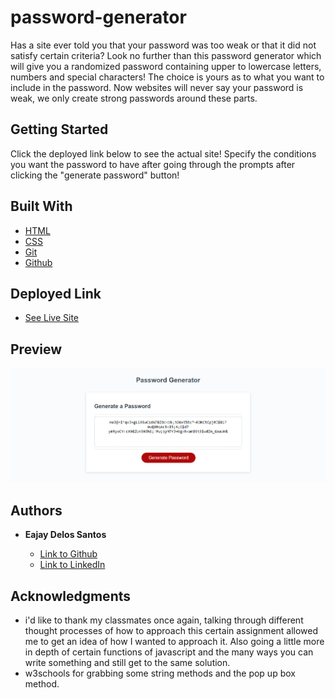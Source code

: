 # password-generator

Has a site ever told you that your password was too weak or that it did not satisfy certain criteria? Look no further than this password generator which will give you a randomized password containing upper to lowercase letters, numbers and special characters! The choice is yours as to what you want to include in the password. Now websites will never say your password is weak, we only create strong passwords around these parts.

## Getting Started

Click the deployed link below to see the actual site! Specify the conditions you want the password to have after going through the prompts after clicking the "generate password" button!

## Built With

* [HTML](https://developer.mozilla.org/en-US/docs/Web/HTML)
* [CSS](https://developer.mozilla.org/en-US/docs/Web/CSS)
* [Git](https://git-scm.com/about)
* [Github](https://github.com/)

## Deployed Link

* [See Live Site](https://eajayd.github.io/password-generator/)


## Preview

<img src= "Screenshot.png" alt= "site preview"/>

## Authors

* **Eajay Delos Santos** 

    - [Link to Github](https://github.com/EajayD)
    - [Link to LinkedIn](https://www.linkedin.com/in/eajay-delos-santos-912950214/)

## Acknowledgments

* i'd like to thank my classmates once again, talking through different thought processes of how to approach this certain assignment allowed me to get an idea of how I wanted to approach it. Also going a little more in depth of certain functions of javascript and the many ways you can write something and still get to the same solution.
* w3schools for grabbing some string methods and the pop up box method.
